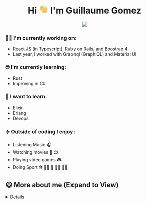 
<h1 align="center">
    Hi
    <img src="https://github.com/guillaume-gomez/guillaume-gomez/blob/master/assets/hi.gif" width="30px"> I'm Guillaume Gomez
</h1>

<p align="center">
  <a href="https://github.com/DenverCoder1/readme-typing-svg"><img src="https://readme-typing-svg.herokuapp.com?color=2962FF&center=true&lines=Full+Stack+developper;Intermediate+Manager;Video+Game+Programmer+Enthusiast&width=500&height=50""></a>
</p>


### :technologist: I'm currently working on:

- React JS (in Typescript), Ruby on Rails, and Boostrap 4
- Last year, I worked with Graphql (GraphiQL) and Material UI

### :nerd_face: I'm currently learning:

- Rust
- Improving in C#

### :thinking: I want to learn:

- Elixir
- Erlang
- Devops

### ✈️ Outside of coding I enjoy:
- Listening Music 🎧 
- Watching movies 🎦 📺
- Playing video games 🎮 
- Doing Sport ⚽ 🏃‍♂️ 🎾 🏊‍♂️ 🏋️‍♂️

## 😃 More about me  (Expand to View) 
<details>     
      
##  🛠️ Languages and Tools:

#### Programming Languages:
 
<table>
  
  <tr>
    <th>Skill</th>
    <th>Technologies</th>
  </tr>
  
  <tr>
    <td>
      <i>Programming Languages</i>
    </td>
    <td>
      <a href="https://developer.mozilla.org/en-US/docs/Web/JavaScript" target="_blank">
        <img src="https://raw.githubusercontent.com/devicons/devicon/master/icons/javascript/javascript-original.svg" alt="javascript" width="40" height="40"/>
      </a>
      <a href="https://www.typescriptlang.org/" target="_blank">
        <img src="https://raw.githubusercontent.com/devicons/devicon/master/icons/typescript/typescript-original.svg" alt="typescript" width="40" height="40"/>
      </a>
      <a href="https://www.ruby-lang.org/en/" target="_blank">
        <img src="https://raw.githubusercontent.com/devicons/devicon/master/icons/ruby/ruby-original.svg" alt="ruby" width="40" height="40"/>
      </a>
      <a href="https://www.w3schools.com/cpp/" target="_blank">
        <img src="https://raw.githubusercontent.com/devicons/devicon/master/icons/cplusplus/cplusplus-original.svg" alt="cplusplus" width="40" height="40"/>
      </a>
      <a href="https://www.w3schools.com/cs/" target="_blank">
        <img src="https://raw.githubusercontent.com/devicons/devicon/master/icons/csharp/csharp-original.svg" alt="csharp" width="40" height="40"/>
      </a>
      <a href="https://www.rust-lang.org" target="_blank">
        <img src="https://raw.githubusercontent.com/devicons/devicon/master/icons/rust/rust-plain.svg" alt="rust" width="40" height="40"/>
      </a>
      <a href="https://www.php.net" target="_blank">
        <img src="https://raw.githubusercontent.com/devicons/devicon/master/icons/php/php-original.svg" alt="php" width="40" height="40"/>
      </a>
      <a href="https://elixir-lang.org" target="_blank">
        <img src="https://www.vectorlogo.zone/logos/elixir-lang/elixir-lang-icon.svg" alt="elixir" width="40" height="40"/>
      </a>
      <a href="https://www.erlang.org/" target="_blank">
        <img src="https://www.vectorlogo.zone/logos/erlang/erlang-official.svg" alt="erlang" width="40" height="40"/>
      </a>
      <a href="https://www.python.org" target="_blank">
        <img src="https://raw.githubusercontent.com/devicons/devicon/master/icons/python/python-original.svg" alt="python" width="40" height="40"/>
      </a>
    </td>
  </tr>
  
  <tr>
    <td>
      <i>Frontent Development</i>
    </td>
    <td>
      <a href="https://reactjs.org/" target="_blank">
        <img src="https://raw.githubusercontent.com/devicons/devicon/master/icons/react/react-original-wordmark.svg" alt="react" width="40" height="40"/>
      </a>
      <a href="https://material-ui.com/" target="_blank">
        <img src="https://raw.githubusercontent.com/devicons/devicon/master/icons/materialui/materialui-original.svg" alt="react" width="40" height="40"/>
      </a>
      <a href="https://www.w3.org/html/" target="_blank">
        <img src="https://raw.githubusercontent.com/devicons/devicon/master/icons/html5/html5-original-wordmark.svg" alt="html5" width="40" height="40"/>
      </a>
      <a href="https://www.w3schools.com/css/" target="_blank">
        <img src="https://raw.githubusercontent.com/devicons/devicon/master/icons/css3/css3-original-wordmark.svg" alt="css3" width="40" height="40"/>
      </a>
      <a href="https://webpack.js.org" target="_blank">
        <img src="https://raw.githubusercontent.com/devicons/devicon/d00d0969292a6569d45b06d3f350f463a0107b0d/icons/webpack/webpack-original-wordmark.svg" alt="webpack" width="40" height="40"/>
      </a>
      <a href="https://getbootstrap.com" target="_blank">
        <img src="https://raw.githubusercontent.com/devicons/devicon/master/icons/bootstrap/bootstrap-plain-wordmark.svg" alt="bootstrap" width="40" height="40"/>
      </a>
        <a href="https://babeljs.io/" target="_blank">
        <img src="https://www.vectorlogo.zone/logos/babeljs/babeljs-icon.svg" alt="babel" width="40" height="40"/>
      </a>
    </td>
  </tr>
  
  <tr>
    <td>
      <i>Backend Development</i>
    </td>
    <td>
      <a href="https://rubyonrails.org" target="_blank">
        <img src="https://raw.githubusercontent.com/devicons/devicon/master/icons/rails/rails-original-wordmark.svg" alt="rails" width="40" height="40"/>
      </a>
      <a href="https://graphql.org" target="_blank">
        <img src="https://www.vectorlogo.zone/logos/graphql/graphql-icon.svg" alt="graphql" width="40" height="40"/>
      </a>
      <a href="https://nodejs.org" target="_blank">
        <img src="https://raw.githubusercontent.com/devicons/devicon/master/icons/nodejs/nodejs-original-wordmark.svg" alt="nodejs" width="40" height="40"/>
      </a>
    </td>
  </tr>

  <tr>
    <td>
      <i>Database</i>
    </td>
    <td>
      <a href="https://www.postgresql.org" target="_blank">
        <img src="https://raw.githubusercontent.com/devicons/devicon/master/icons/postgresql/postgresql-original-wordmark.svg" alt="postgresql" width="40" height="40"/>
      </a>
      <a href="https://www.mongodb.com/" target="_blank">
        <img src="https://raw.githubusercontent.com/devicons/devicon/master/icons/mongodb/mongodb-original-wordmark.svg" alt="mongodb" width="40" height="40"/>
      </a>
    </td>
  </tr>

  <tr>
    <td>
      <i>Static Site Generators</i>
    </td>
    <td>
      <a href="https://jekyllrb.com/" target="_blank">
        <img src="https://www.vectorlogo.zone/logos/jekyllrb/jekyllrb-icon.svg" alt="jekyll" width="40" height="40"/>
      </a>
      <a href="https://nextjs.org/" target="_blank">
        <img src="https://cdn.worldvectorlogo.com/logos/nextjs-3.svg" alt="nextjs" width="40" height="40"/>
      </a>
    </td>
  </tr>

  <tr>
    <td>
      <i>Data Visualisation</i>
    </td>
    <td>
      <a href="https://www.chartjs.org" target="_blank">
        <img src="https://www.chartjs.org/media/logo-title.svg" alt="chartjs" width="40" height="40"/>
      </a>
      <a href="https://canvasjs.com" target="_blank">
        <img src="https://raw.githubusercontent.com/Hardik0307/Hardik0307/master/assets/canvasjs-charts.svg" alt="canvasjs" width="40" height="40"/>
      </a>
    </td>
  </tr>

  <tr>
    <td>
      <i>Devops</i>
    </td>
    <td>
      <a href="https://aws.amazon.com" target="_blank">
        <img src="https://raw.githubusercontent.com/devicons/devicon/master/icons/amazonwebservices/amazonwebservices-original-wordmark.svg" alt="aws" width="40" height="40"/>
      </a>
      <a href="https://www.jenkins.io" target="_blank">
        <img src="https://www.vectorlogo.zone/logos/jenkins/jenkins-icon.svg" alt="jenkins" width="40" height="40"/>
      </a>
      <a href="https://travis-ci.org" target="_blank">
        <img src="https://www.vectorlogo.zone/logos/travis-ci/travis-ci-icon.svg" alt="travisci" width="40" height="40"/>
      </a>
      <a href="https://circleci.com" target="_blank">
        <img src="https://www.vectorlogo.zone/logos/circleci/circleci-icon.svg" alt="circleci" width="40" height="40"/>
      </a>
    </td>
  </tr>

  <tr>
    <td>
      <i>Testing</i>
    </td>
    <td>
      <a href="https://jestjs.io" target="_blank">
        <img src="https://www.vectorlogo.zone/logos/jestjsio/jestjsio-icon.svg" alt="jest" width="40" height="40"/>
      </a>
      <a href="https://mochajs.org" target="_blank">
        <img src="https://www.vectorlogo.zone/logos/mochajs/mochajs-icon.svg" alt="mocha" width="40" height="40"/>
      </a>
    </td>
  </tr>

  <tr>
    <td>
      <i>Software</i>
    </td>
    <td>
      <a href="https://www.figma.com/" target="_blank">
        <img src="https://www.vectorlogo.zone/logos/figma/figma-icon.svg" alt="figma" width="40" height="40"/>
      </a>
      <a href="https://www.adobe.com/products/xd.html" target="_blank">
        <img src="https://cdn.worldvectorlogo.com/logos/adobe-xd.svg" alt="xd" width="40" height="40"/>
      </a>
    </td>
  </tr>

  <tr>
    <td>
      <i>Game Engine</i>
    </td>
    <td>
      <a href="https://unity.com/" target="_blank">
        <img src="https://www.vectorlogo.zone/logos/unity3d/unity3d-icon.svg" alt="unity" width="40" height="40"/>
      </a>
    </td>
  </tr>

  <tr>
    <td>
      <i>Other</i>
    </td>
    <td>
      <a href="https://git-scm.com/" target="_blank">
        <img src="https://www.vectorlogo.zone/logos/git-scm/git-scm-icon.svg" alt="git" width="40" height="40"/>
      </a>
      <a href="https://www.linux.org/" target="_blank">
        <img src="https://raw.githubusercontent.com/devicons/devicon/master/icons/linux/linux-original.svg" alt="linux" width="40" height="40"/>
      </a>
    </td>
  </tr>

</table>

## 📊 Stats:
 
  <span>
    <img  height="180px" src="https://github-readme-stats.vercel.app/api?username=guillaume-gomez&show_icons=true&locale=en&theme=nord" alt="guillaume-gomez" />
  </span>
      
 <span>
    <img  height="180px" src="https://github-readme-stats.vercel.app/api/top-langs?username=guillaume-gomez&show_icons=true&locale=en&layout=compact&theme=nord" alt="guillaume-gomez" />
  </span>
      
<div align="center">

  <span >
    <img  height="180px" src="https://github-readme-streak-stats.herokuapp.com/?user=guillaume-gomez&theme=city-lights" alt="guillaume-gomez" />
  </span>
</div>    
<br>
      
__Notes__ : Top languages is only a metric of the languages my public code consists of and doesn't reflect experience or skill level.

## 🔥 Achievements:

  <p align="left">
    <a href="https://github.com/ryo-ma/github-profile-trophy">
      <img src="https://github-profile-trophy.vercel.app/?username=guillaume-gomez&theme=nord&no-frame=true&column=4&margin-w=5&margin-h=5" alt="guillaume-gomez" /></a>
  </p>
</details> 
